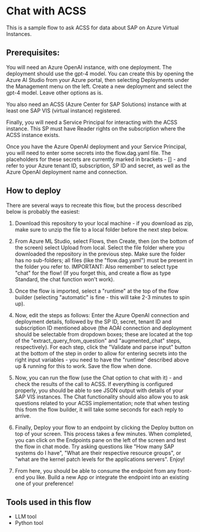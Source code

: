 # Chat with ACSS

This is a sample flow to ask ACSS for data about SAP on Azure Virtual Instances.

## Prerequisites:

You will need an Azure OpenAI instance, with one deployment. The deployment should use the gpt-4 model. You can create this by opening the Azure AI Studio from your Azure portal, then selecting Deployments under the Management menu on the left. Create a new deployment and select the gpt-4 model. Leave other options as is.

You also need an ACSS (Azure Center for SAP Solutions) instance with at least one SAP VIS (virtual instance) registered.

Finally, you will need a Service Principal for interacting with the ACSS instance. This SP must have Reader rights on the subscription where the ACSS instance exists.

Once you have the Azure OpenAI deployment and your Service Principal, you will need to enter some secrets into the flow.dag.yaml file. The placeholders for these secrets are currently marked in brackets - [] - and refer to your Azure tenant ID, subscription, SP ID and secret, as well as the Azure OpenAI deployment name and connection.

## How to deploy

There are several ways to recreate this flow, but the process described below is probably the easiest:
1. Download this repository to your local machine - if you download as zip, make sure to unzip the file to a local folder before the next step below.

2. From Azure ML Studio, select Flows, then Create, then (on the bottom of the screen) select Upload from local. Select the file folder where you downloaded the repository in the previous step. Make sure the folder has no sub-folders; all files (like the "flow.dag.yaml") must be present in the folder you refer to. IMPORTANT: Also remember to select type "chat" for the flow! (If you forget this, and create a flow as type Standard, the chat function won't work).

3. Once the flow is imported, select a "runtime" at the top of the flow builder (selecting "automatic" is fine - this will take 2-3 minutes to spin up).

4. Now, edit the steps as follows: Enter the Azure OpenAI connection and deployment details, followed by the SP ID, secret, tenant ID and subscription ID mentioned above (the AOAI connection and deployment should be selectable from dropdown boxes; these are located at the top of the "extract_query_from_question" and "augmented_chat" steps, respectively). For each step, click the "Validate and parse input" button at the bottom of the step in order to allow for entering secrets into the right input variables - you need to have the "runtime" described above up & running for this to work. Save the flow when done.

5. Now, you can run the flow (use the Chat option to chat with it) - and check the results of the call to ACSS. If everything is configured properly, you should be able to see JSON output with details of your SAP VIS instances. The Chat functionality should also allow you to ask questions related to your ACSS implementation; note that when testing this from the flow builder, it will take some seconds for each reply to arrive.

6. Finally, Deploy your flow to an endpoint by clicking the Deploy button on top of your screen. This process takes a few minutes. When completed, you can click on the Endpoints pane on the left of the screen and test the flow in chat mode. Try asking questions like "How many SAP systems do I have", "What are their respective resource groups", or "what are the kernel patch levels for the applications servers". Enjoy!

7. From here, you should be able to consume the endpoint from any front-end you like. Build a new App or integrate the endpoint into an existing one of your preference!


## Tools used in this flow
- LLM tool
- Python tool
